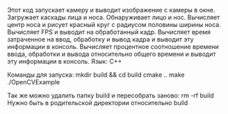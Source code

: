 Этот код запускает камеру и выводит изображение с камеры в окне.
Загружает каскады лица и носа.
Обнаруживает лицо и нос.
Вычисляет центр носа и рисует красный круг с радиусом половины ширины носа.
Вычисляет FPS и выводит на обработанный кадр.
Вычисляет время затраченное на ввод, обработку и вывод кадра и выводит эту информации в консоль.
Вычисляет процентное соотношение времени ввода, обработки и вывода относительно общего времени и выводит эту информации в консоль.
Язык: C++

Команды для запуска:
mkdir build && cd build
cmake ..
make
./OpenCVExample

Так же можно удалить папку build и пересобрать заново:
rm -rf build
Нужно быть в родительской директории относительно build